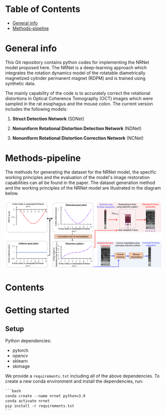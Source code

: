 # Table of Contents

- [General info](#Generalinfo)
- [Methods-pipeline](#Methods-pipline)

# General info

This Git repository contains python codes for implementing the NRNet model proposed here. The NRNet is a deep-learning approach which integrates the rotation dynamics model of the rotatable diametrically magnetized cylinder permanent magnet (RDPM) and is trained using synthetic data.

The mainly capability of the code is to accurately correct the rotational distortions in Optical Coherence Tomography (OCT) images which were sampled in the rat esophagus and the mouse colon. The current version includes the following models:

1. **Struct Detection Network** (SDNet)

2. **Nonuniform Rotational Distortion Detection Network** (NDNet)

3. **Nonuniform Rotational Distortion Correction Network** (NCNet)

# Methods-pipeline

The methods for generating the dataset for the NRNet model, the specific working principles and the evaluation of the model's image restoration capabilities can all be found in the paper. The dataset generation method and the working principles of the NRNet model are illustrated in the diagram below.

![image](shematic.png)

# Contents

# Getting started

## Setup
Python dependencies:

- pytorch
- opencv
- sklearn
- skimage

We provide a `requirements.txt` including all of the above dependencies. To create a new conda environment and install the dependencies, run:

    ```bash
    conda create --name nrnet python=3.9
    conda activate nrnet
    pip install -r requirements.txt
    ```
